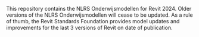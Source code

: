 This repository contains the NLRS Onderwijsmodellen for Revit 2024. 
Older versions of the NLRS Onderwijsmodellen will cease to be updated. As a rule of thumb, the Revit Standards Foundation provides model updates and improvements for the last 3 versions of Revit on date of publication.

